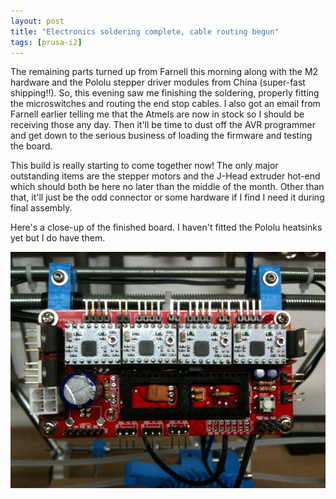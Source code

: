 ```yaml
---
layout: post
title: "Electronics soldering complete, cable routing begun"
tags: [prusa-i2]
---
```


The remaining parts turned up from Farnell this morning along with the M2 hardware and the Pololu stepper driver modules from China (super-fast shipping!!).  So, this evening saw me finishing the soldering, properly fitting the microswitches and routing the end stop cables.  I also got an email from Farnell earlier telling me that the Atmels are now in stock so I should be receiving those any day.  Then it'll be time to dust off the AVR programmer and get down to the serious business of loading the firmware and testing the board.

This build is really starting to come together now!  The only major outstanding items are the stepper motors and the J-Head extruder hot-end which should both be here no later than the middle of the month.  Other than that, it'll just be the odd connector or some hardware if I find I need it during final assembly.

Here's a close-up of the finished board.  I haven't fitted the Pololu heatsinks yet but I do have them.

![](/images/prusa-i2/IMG_0087.tn.jpg)
